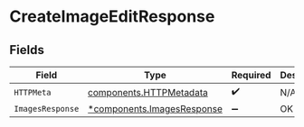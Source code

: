 # CreateImageEditResponse


## Fields

| Field                                                                   | Type                                                                    | Required                                                                | Description                                                             |
| ----------------------------------------------------------------------- | ----------------------------------------------------------------------- | ----------------------------------------------------------------------- | ----------------------------------------------------------------------- |
| `HTTPMeta`                                                              | [components.HTTPMetadata](../../models/components/httpmetadata.md)      | :heavy_check_mark:                                                      | N/A                                                                     |
| `ImagesResponse`                                                        | [*components.ImagesResponse](../../models/components/imagesresponse.md) | :heavy_minus_sign:                                                      | OK                                                                      |